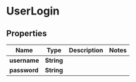 

# UserLogin

## Properties

Name | Type | Description | Notes
------------ | ------------- | ------------- | -------------
**username** | **String** |  | 
**password** | **String** |  | 




